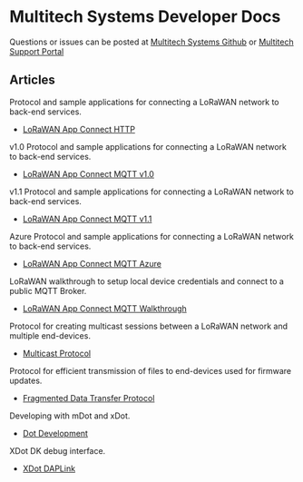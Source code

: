 # Multitech Systems Developer Docs

Questions or issues can be posted at [Multitech Systems Github](https://github.com/MultiTechSystems/multitechsystems.github.io) or [Multitech Support Portal](https://support.multitech.com)

## Articles

Protocol and sample applications for connecting a LoRaWAN network to back-end services.
  * [LoRaWAN App Connect HTTP](lorawan-app-connect)

v1.0 Protocol and sample applications for connecting a LoRaWAN network to back-end services.
  * [LoRaWAN App Connect MQTT v1.0](lorawan-app-connect-mqtt)

v1.1 Protocol and sample applications for connecting a LoRaWAN network to back-end services.
  * [LoRaWAN App Connect MQTT v1.1](lorawan-app-connect-mqtt-v1_1)

Azure Protocol and sample applications for connecting a LoRaWAN network to back-end services.
  * [LoRaWAN App Connect MQTT Azure](lorawan-app-connect-mqtt-azure)

LoRaWAN walkthrough to setup local device credentials and connect to a public MQTT Broker.
  * [LoRaWAN App Connect MQTT Walkthrough](lorawan-app-connect-walkthrough)

Protocol for creating multicast sessions between a LoRaWAN network and multiple end-devices.
  * [Multicast Protocol](multicast)

Protocol for efficient transmission of files to end-devices used for firmware updates.
  * [Fragmented Data Transfer Protocol](fragmentation)

Developing with mDot and xDot.
  * [Dot Development](dot-development)

XDot DK debug interface.
  * [XDot DAPLink](xdot-daplink)